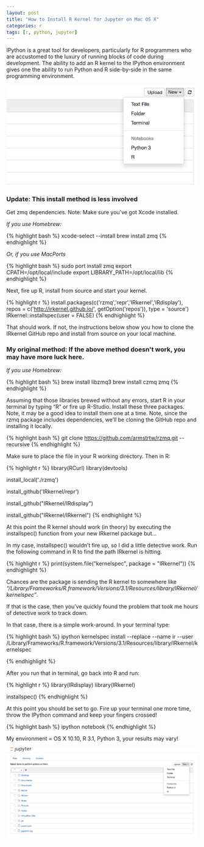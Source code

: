```yaml
---
layout: post
title: "How to Install R Kernel for Jupyter on Mac OS X"
categories: r
tags: [r, python, jupyter]
---
```




IPython is a great tool for developers, particularly for R programmers who are accustomed to the luxury of running blocks of code during development. The ability to add an R kernel to the IPython environment gives one the ability to run Python and R side-by-side in the same programming environment.

![](https://github.com/keberwein/keberwein.github.io/blob/master/images/jupyter_small.png?raw=true)

### Update: This install method is less involved

Get zmq dependencies. Note: Make sure you’ve got Xcode installed.

*If you use Homebrew:*


{% highlight bash %}
xcode-select --install 
brew install zmq
{% endhighlight %}

*Or, if you use MacPorts*


{% highlight bash %}
sudo port install zmq
export CPATH=/opt/local/include 
export LIBRARY_PATH=/opt/local/lib
{% endhighlight %}

Next, fire up R, install from source and start your kernel.


{% highlight r %}
install.packages(c('rzmq','repr','IRkernel','IRdisplay'),
                 repos = c('http://irkernel.github.io/', getOption('repos')), type = 'source')
IRkernel::installspec(user = FALSE)
{% endhighlight %}

That should work. If not, the instructions below show you how to clone the IRkernel GitHub repo and install from source on your local machine.

### My original method: If the above method doesn't work, you may have more luck here.

*If you use Homebrew:*


{% highlight bash %}
brew install libzmq3
brew install czmq zmq
{% endhighlight %}

Assuming that those libraries brewed without any errors, start R in your terminal by typing “R” or fire up R-Studio. Install these three packages. Note, it may be a good idea to install them one at a time. Note, since the rzmq package includes dependencies, we’ll be cloning the GitHub repo and installing it locally.


{% highlight bash %}
git clone https://github.com/armstrtw/rzmq.git --recursive
{% endhighlight %}

Make sure to place the file in your R working directory. Then in R:


{% highlight r %}
library(RCurl)
library(devtools)

install_local('./rzmq')  

install_github('IRkernel/repr')

install_github("IRkernel/IRdisplay")

install_github("IRkernel/IRkernel")
{% endhighlight %}

At this point the R kernel should work (in theory) by executing the installspec() function from your new IRkernel package but…

In my case, installspec() wouldn’t fire up, so I did a little detective work. Run the following command in R to find the path IRkernel is hitting.


{% highlight r %}
print(system.file("kernelspec", package = "IRkernel"))
{% endhighlight %}

Chances are the package is sending the R kernel to somewhere like *“/Library/Frameworks/R.framework/Versions/3.1/Resources/library/IRkernel/kernelspec”*.

If that is the case, then you’ve quickly found the problem that took me hours of detective work to track down.

In that case, there is a simple work-around. In your terminal type:


{% highlight bash %}
ipython kernelspec install --replace --name ir --user /Library/Frameworks/R.framework/Versions/3.1/Resources/library/IRkernel/kernelspec

{% endhighlight %}

After you run that in terminal, go back into R and run:


{% highlight r %}
library(IRdisplay)
library(IRkernel) 

installspec()
{% endhighlight %}

At this point you should be set to go. Fire up your terminal one more time, throw the IPython command and keep your fingers crossed!


{% highlight bash %}
ipython notebook
{% endhighlight %}

My environment = OS X 10.10, R 3.1, Python 3, your results may vary!

![](https://github.com/keberwein/keberwein.github.io/blob/master/images/jupyter_large.png?raw=true)
